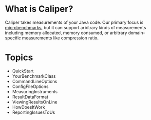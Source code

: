 # What is Caliper? #

Caliper takes measurements of your Java code. Our primary focus is [microbenchmarks](JavaMicrobenchmarks.md), but it can support arbitrary kinds of measurements including memory allocated, memory consumed, or arbitrary domain-specific measurements like compression ratio.

# Topics #

  * QuickStart
  * YourBenchmarkClass
  * CommandLineOptions
  * ConfigFileOptions
  * MeasuringInstruments
  * ResultDataFormat
  * ViewingResultsOnLine
  * HowDoesItWork
  * ReportingIssuesToUs
